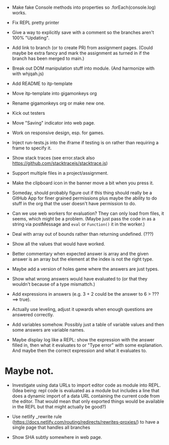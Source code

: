 - Make fake Console methods into properties so .forEach(console.log) works.

- Fix REPL pretty printer

- Give a way to explicitly save with a comment so the branches aren't 100% "Updating".

- Add link to branch (or to create PR) from assignment pages. (Could maybe be
  extra fancy and mark the assignment as turned in if the branch has been merged
  to main.)

- Break out DOM manipulation stuff into module. (And harmonize with with whjqah.js)

- Add README to itp-template

- Move itp-template into gigamonkeys org

- Rename gigamonkeys org or make new one.

- Kick out testers

- Move "Saving" indicator into web page.

- Work on responsive design, esp. for games.

- Inject run-tests.js into the iframe if testing is on rather than requiring a
  frame to specify it.

- Show stack traces (see error.stack also
  https://github.com/stacktracejs/stacktrace.js)

- Support multiple files in a project/assignment.

- Make the clipboard icon in the banner move a bit when you press it.

- Someday, should probably figure out if this thing should really be a GitHub
  App for finer grained permissions plus maybe the ability to do stuff in the
  org that the user doesn't have permission to do.

- Can we use web workers for evaluation? They can only load from files, it
  seems, which might be a problem. (Maybe just pass the code in as a string via
  postMessage and `eval` or `Function()` it in the worker.)

- Deal with array out of bounds rather than returning undefined. (???)

- Show all the values that would have worked.

- Better commentary when expected answer is array and the given answer
  is an array but the element at the index is not the right type.

- Maybe add a version of holes game where the answers are just types.

- Show what wrong answers would have evaluated to (or that they
  wouldn't because of a type mismattch.)

- Add expressions in answers (e.g. 3 + 2 could be the answer to 6 >
  ??? ==> true).

- Actually use leveling, adjust it upwards when enough questions are
  answered correctly.

- Add variables somehow. Possibly just a table of variable values and
  then some answers are variable names.

- Maybe display log like a REPL: show the expression with the answer
  filled in, then what it evaluates to or "Type error" with some
  explanation. And maybe then the correct expression and what it
  evaluates to.

# Maybe not.

- Investigate using data URLs to import editor code as module into REPL. (Idea
  being: repl code is evaluated as a module but includes a line that does a
  dynamic import of a data URL containing the current code from the editor. That
  would mean that only exported things would be available in the REPL but that
  might actually be good?)

- Use netlify \_rewrite rule
  (https://docs.netlify.com/routing/redirects/rewrites-proxies/) to have a
  single page that handles all branches

- Show SHA subtly somewhere in web page.
